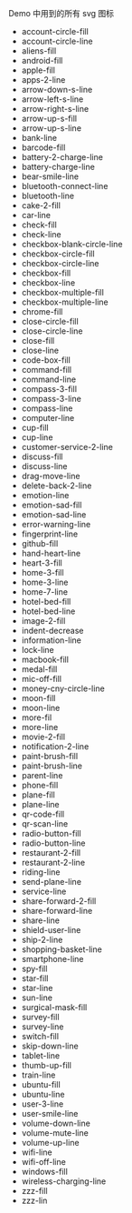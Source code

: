 Demo 中用到的所有 svg 图标

- account-circle-fill
- account-circle-line
- aliens-fill
- android-fill
- apple-fill
- apps-2-line
- arrow-down-s-line
- arrow-left-s-line
- arrow-right-s-line
- arrow-up-s-fill
- arrow-up-s-line
- bank-line
- barcode-fill
- battery-2-charge-line
- battery-charge-line
- bear-smile-line
- bluetooth-connect-line
- bluetooth-line
- cake-2-fill
- car-line
- check-fill
- check-line
- checkbox-blank-circle-line
- checkbox-circle-fill
- checkbox-circle-line
- checkbox-fill
- checkbox-line
- checkbox-multiple-fill
- checkbox-multiple-line
- chrome-fill
- close-circle-fill
- close-circle-line
- close-fill
- close-line
- code-box-fill
- command-fill
- command-line
- compass-3-fill
- compass-3-line
- compass-line
- computer-line
- cup-fill
- cup-line
- customer-service-2-line
- discuss-fill
- discuss-line
- drag-move-line
- delete-back-2-line
- emotion-line
- emotion-sad-fill
- emotion-sad-line
- error-warning-line
- fingerprint-line
- github-fill
- hand-heart-line
- heart-3-fill
- home-3-fill
- home-3-line
- home-7-line
- hotel-bed-fill
- hotel-bed-line
- image-2-fill
- indent-decrease
- information-line
- lock-line
- macbook-fill
- medal-fill
- mic-off-fill
- money-cny-circle-line
- moon-fill
- moon-line
- more-fil
- more-line
- movie-2-fill
- notification-2-line
- paint-brush-fill
- paint-brush-line
- parent-line
- phone-fill
- plane-fill
- plane-line
- qr-code-fill
- qr-scan-line
- radio-button-fill
- radio-button-line
- restaurant-2-fill
- restaurant-2-line
- riding-line
- send-plane-line
- service-line
- share-forward-2-fill
- share-forward-line
- share-line
- shield-user-line
- ship-2-line
- shopping-basket-line
- smartphone-line
- spy-fill
- star-fill
- star-line
- sun-line
- surgical-mask-fill
- survey-fill
- survey-line
- switch-fill
- skip-down-line
- tablet-line
- thumb-up-fill
- train-line
- ubuntu-fill
- ubuntu-line
- user-3-line
- user-smile-line
- volume-down-line
- volume-mute-line
- volume-up-line
- wifi-line
- wifi-off-line
- windows-fill
- wireless-charging-line
- zzz-fill
- zzz-lin

